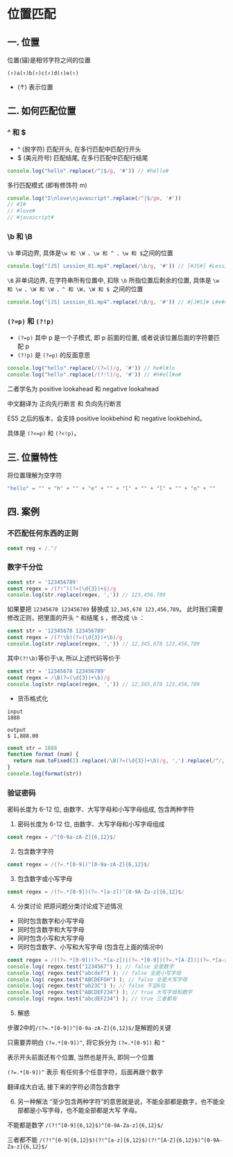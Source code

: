 # 位置匹配

## 一. 位置
位置(锚)是相邻字符之间的位置

`(↑)a(↑)b(↑)c(↑)d(↑)e(↑)`

- (↑) 表示位置
## 二. 如何匹配位置
### ^ 和 $
- ^ (脱字符) 匹配开头, 在多行匹配中匹配行开头
- $ (美元符号) 匹配结尾, 在多行匹配中匹配行结尾

```js
console.log("hello".replace(/^|$/g, '#')) // #hello#
```

多行匹配模式 (即有修饰符 m)
```js
console.log("I\nlove\njavascript".replace(/^|$/gm, '#')) 
// #I#
// #love#
// #javascript#
```

### \b 和 \B
`\b` 单词边界, 具体是`\w 和 \W 、\w 和 ^ 、\w 和 $`之间的位置
```js
console.log("[JS] Lession_01.mp4".replace(/\b/g, '#')) // [#JS#] #Lession_01#.#mp4#
```

`\B` 非单词边界, 在字符串所有位置中, 扣除 `\b` 所指位置后剩余的位置, 具体是 `\w 和 \w 、\W 和 \W 、^ 和 \W, \W 和 $ `之间的位置
```js
console.log("[JS] Lession_01.mp4".replace(/\B/g, '#')) // #[J#S]# L#e#s#s#i#o#n#_#0#1.m#p#4
```

### `(?=p)` 和 `(?!p)`
- `(?=p)`
其中 p 是一个子模式, 即 p 前面的位置, 或者说该位置后面的字符要匹配 p 
- `(?!p)`
是 `(?=p)` 的反面意思

```js
console.log("hello".replace(/(?=l)/g, '#')) // he#l#lo
console.log("hello".replace(/(?!l)/g, '#')) // #h#ell#o#
```

二者学名为 positive lookahead 和 negative lookahead

中文翻译为 正向先行断言 和 负向先行断言

ES5 之后的版本，会支持 positive lookbehind 和 negative lookbehind。

具体是 `(?<=p)` 和 `(?<!p)`。

## 三. 位置特性
将位置理解为空字符
```js
"hello" = "" + "h" + "" + "e" + "" + "l" + "" + "l" + "" + "o" + ""
```
## 四. 案例
### 不匹配任何东西的正则
```js
const reg = /.^/
```

### 数字千分位
```js
const str = '123456789'
const regex = /(?!^)(?=(\d{3})+$)/g
console.log(str.replace(regex, ',')) // 123,456,789
```
如果要把 `12345678 123456789` 替换成 `12,345,678 123,456,789`。
此时我们需要修改正则，把里面的开头 `^` 和结尾 `$` ，修改成 `\b` ：
```js
const str = '12345678 123456789'
const regex = /(?!\b)(?=(\d{3})+\b)/g
console.log(str.replace(regex, ',')) // 12,345,678 123,456,789
```
其中`(?!\b)`等价于`\B`, 所以上述代码等价于 
```js
const str = '12345678 123456789'
const regex = /\B(?=(\d{3})+\b)/g
console.log(str.replace(regex, ',')) // 12,345,678 123,456,789
```

- 货币格式化
```
input 
1888

output 
$ 1,888.00
```
```js
const str = 1888
function format (num) {
  return num.toFixed(2).replace(/\B(?=(\d{3})+\b)/g, ',').replace(/^/, "$$ ")
}
console.log(format(str))
```
### 验证密码
密码长度为 6-12 位, 由数字、大写字母和小写字母组成, 包含两种字符

1. 密码长度为 6-12 位, 由数字、大写字母和小写字母组成
```js
const regex = /^[0-9a-zA-Z]{6,12}$/
```
2. 包含数字字符
```js
const regex = /(?=.*[0-9])^[0-9a-zA-Z]{6,12}$/
```
3. 包含数字或小写字母
```js
const regex = /(?=.*[0-9])(?=.*[a-z])^[0-9A-Za-z]{6,12}$/
```
4. 分类讨论
把原问题分类讨论成下述情况

- 同时包含数字和小写字母
- 同时包含数字和大写字母
- 同时包含小写和大写字母
- 同时包含数字、小写和大写字母 (包含在上面的情况中)
```js
const regex = /((?=.*[0-9])(?=.*[a-z])|(?=.*[0-9])(?=.*[A-Z])|(?=.*[a-z])(?=.*[AZ]))^[0-9A-Za-z]{6,12}$/;
console.log( regex.test("1234567") ); // false 全是数字
console.log( regex.test("abcdef") ); // false 全是小写字母
console.log( regex.test("ABCDEFGH") ); // false 全是大写字母
console.log( regex.test("ab23C") ); // false 不足6位
console.log( regex.test("ABCDEF234") ); // true 大写字母和数字
console.log( regex.test("abcdEF234") ); // true 三者都有
```
5. 解惑

步骤2中的`/(?=.*[0-9])^[0-9a-zA-Z]{6,12}$/`是解题的关键

只需要弄明白 `(?=.*[0-9])^`, 将它拆分为 `(?=.*[0-9])` 和 `^`

表示开头前面还有个位置, 当然也是开头, 即同一个位置

`(?=.*[0-9])^` 表示 有任何多个任意字符，后面再跟个数字

翻译成大白话, 接下来的字符必须包含数字

6. 另一种解法
“至少包含两种字符”的意思就是说，不能全部都是数字，也不能全部都是小写字母，也不能全部都是大写
字母。

不能都是数字 `/(?!^[0-9]{6,12}$)^[0-9A-Za-z]{6,12}$/`

三者都不能 `/(?!^[0-9]{6,12}$)(?!^[a-z]{6,12}$)(?!^[A-Z]{6,12}$)^[0-9A-Za-z]{6,12}$/`